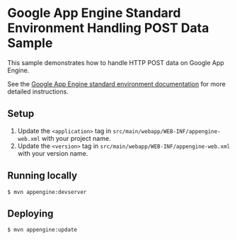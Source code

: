 # Google App Engine Standard Environment Handling POST Data Sample

This sample demonstrates how to handle HTTP POST data on Google App Engine.

See the [Google App Engine standard environment documentation][ae-docs] for more
detailed instructions.

[ae-docs]: https://cloud.google.com/appengine/docs/java/

## Setup

1.  Update the `<application>` tag in
    `src/main/webapp/WEB-INF/appengine-web.xml` with your project name.
1.  Update the `<version>` tag in `src/main/webapp/WEB-INF/appengine-web.xml`
    with your version name.

## Running locally

    $ mvn appengine:devserver

## Deploying

    $ mvn appengine:update
